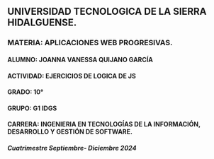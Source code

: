 ## **UNIVERSIDAD TECNOLOGICA DE LA SIERRA HIDALGUENSE.**

### MATERIA: APLICACIONES WEB PROGRESIVAS.

#### ALUMNO: JOANNA VANESSA QUIJANO GARCÍA

#### ACTIVIDAD: EJERCICIOS DE LOGICA DE JS

#### GRADO: 10°

#### GRUPO: G1 IDGS

#### CARRERA: INGENIERIA EN TECNOLOGÍAS DE LA INFORMACIÓN, DESARROLLO Y GESTIÓN DE SOFTWARE.

##### Cuatrimestre Septiembre- Diciembre 2024